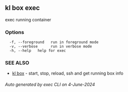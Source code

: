 ## kl box exec

exec running container



### Options

```
  -f, --foreground   run in foreground mode
  -v, --verbose      run in verbose mode
  -h, --help   help for exec
```

### SEE ALSO

* [kl box](kl_box.md)  - start, stop, reload, ssh and get running box info

###### Auto generated by exec CLI on 4-June-2024
